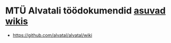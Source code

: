# MTÜ Alvatali töödokumendid [asuvad wikis](https://github.com/alvatal/alvatal/wiki)

* <https://github.com/alvatal/alvatal/wiki>
